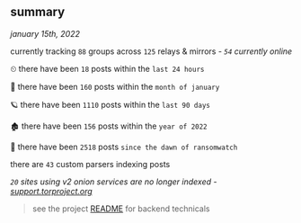 
## summary
_january 15th, 2022_

currently tracking `88` groups across `125` relays & mirrors - _`54` currently online_

⏲ there have been `18` posts within the `last 24 hours`

🦈 there have been `160` posts within the `month of january`

🪐 there have been `1110` posts within the `last 90 days`

🏚 there have been `156` posts within the `year of 2022`

🦕 there have been `2518` posts `since the dawn of ransomwatch`

there are `43` custom parsers indexing posts

_`20` sites using v2 onion services are no longer indexed - [support.torproject.org](https://support.torproject.org/onionservices/v2-deprecation/)_

> see the project [README](https://github.com/thetanz/ransomwatch#ransomwatch--) for backend technicals
